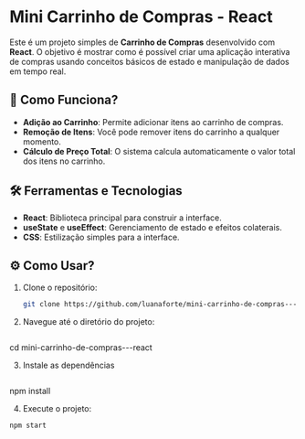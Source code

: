 # Mini Carrinho de Compras - React

Este é um projeto simples de **Carrinho de Compras** desenvolvido com **React**. O objetivo é mostrar como é possível criar uma aplicação interativa de compras usando conceitos básicos de estado e manipulação de dados em tempo real.

## 🚀 Como Funciona?

- **Adição ao Carrinho**: Permite adicionar itens ao carrinho de compras.
- **Remoção de Itens**: Você pode remover itens do carrinho a qualquer momento.
- **Cálculo de Preço Total**: O sistema calcula automaticamente o valor total dos itens no carrinho.

## 🛠️ Ferramentas e Tecnologias

- **React**: Biblioteca principal para construir a interface.
- **useState** e **useEffect**: Gerenciamento de estado e efeitos colaterais.
- **CSS**: Estilização simples para a interface.

## ⚙️ Como Usar?

1. Clone o repositório:
   ```bash
   git clone https://github.com/luanaforte/mini-carrinho-de-compras---react

2. Navegue até o diretório do projeto:
   ```bash
  cd mini-carrinho-de-compras---react

3. Instale as dependências
   ```bash
  npm install

4. Execute o projeto:
  ```bash
  npm start
